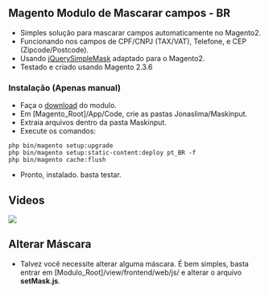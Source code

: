 ## Magento Modulo de Mascarar campos - BR

- Simples solução para mascarar campos automaticamente no Magento2.
- Funcionando nos campos de CPF/CNPJ (TAX/VAT), Telefone, e CEP (Zipcode/Postcode).
- Usando [jQuerySimpleMask](https://github.com/DevUtils/jQuerySimpleMask "jQuerySimpleMas") adaptado para o Magento2.
- Testado e criado usando Magento 2.3.6
### Instalação (Apenas manual)
- Faça o [download](https://github.com/LimaJonas/magento-maskinput/releases "download") do modulo.
- Em [Magento_Root]/App/Code, crie as pastas Jonaslima/Maskinput.
- Extraia arquivos dentro da pasta Maskinput.
- Execute os comandos:

```
php bin/magento setup:upgrade
php bin/magento setup:static-content:deploy pt_BR -f
php bin/magento cache:flush
```
- Pronto, instalado. basta testar.

## Videos

[![](https://i.imgur.com/agGygOE.gif)](https://i.imgur.com/agGygOE.gif)

## Alterar Máscara
- Talvez você necessite alterar alguma máscara. É bem simples, basta entrar em  [Modulo_Root]/view/frontend/web/js/ e alterar o arquivo **setMask.js**. 
